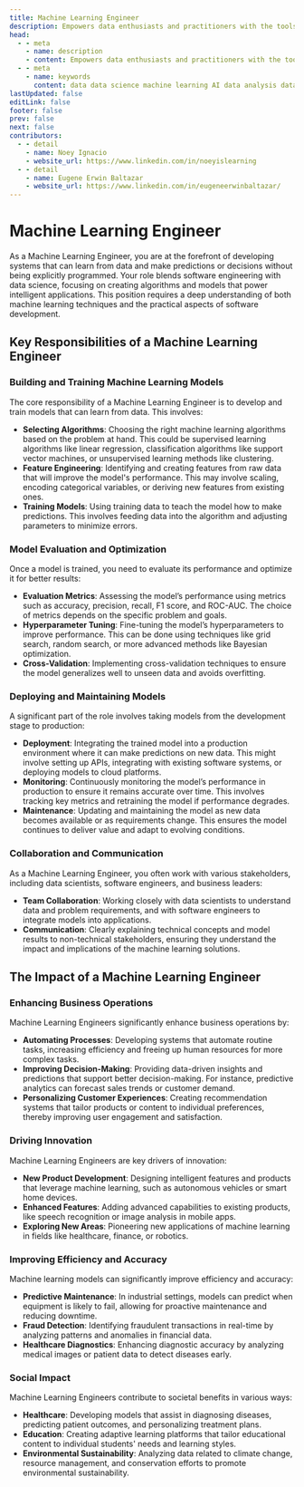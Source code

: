 ```yaml
---
title: Machine Learning Engineer
description: Empowers data enthusiasts and practitioners with the tools and knowledge to unlock the potential of data.
head:
  - - meta
    - name: description
    - content: Empowers data enthusiasts and practitioners with the tools and knowledge to unlock the potential of data.
  - - meta
    - name: keywords
      content: data data science machine learning AI data analysis data-driven data enthusiasts data practitioners
lastUpdated: false
editLink: false
footer: false
prev: false
next: false
contributors:
  - - detail
    - name: Noey Ignacio
    - website_url: https://www.linkedin.com/in/noeyislearning
  - - detail
    - name: Eugene Erwin Baltazar
    - website_url: https://www.linkedin.com/in/eugeneerwinbaltazar/
---
```


# Machine Learning Engineer

As a Machine Learning Engineer, you are at the forefront of developing systems that can learn from data and make predictions or decisions without being explicitly programmed. Your role blends software engineering with data science, focusing on creating algorithms and models that power intelligent applications. This position requires a deep understanding of both machine learning techniques and the practical aspects of software development.

## Key Responsibilities of a Machine Learning Engineer

### Building and Training Machine Learning Models

The core responsibility of a Machine Learning Engineer is to develop and train models that can learn from data. This involves:

- **Selecting Algorithms**: Choosing the right machine learning algorithms based on the problem at hand. This could be supervised learning algorithms like linear regression, classification algorithms like support vector machines, or unsupervised learning methods like clustering.
- **Feature Engineering**: Identifying and creating features from raw data that will improve the model's performance. This may involve scaling, encoding categorical variables, or deriving new features from existing ones.
- **Training Models**: Using training data to teach the model how to make predictions. This involves feeding data into the algorithm and adjusting parameters to minimize errors.

### Model Evaluation and Optimization

Once a model is trained, you need to evaluate its performance and optimize it for better results:

- **Evaluation Metrics**: Assessing the model’s performance using metrics such as accuracy, precision, recall, F1 score, and ROC-AUC. The choice of metrics depends on the specific problem and goals.
- **Hyperparameter Tuning**: Fine-tuning the model’s hyperparameters to improve performance. This can be done using techniques like grid search, random search, or more advanced methods like Bayesian optimization.
- **Cross-Validation**: Implementing cross-validation techniques to ensure the model generalizes well to unseen data and avoids overfitting.

### Deploying and Maintaining Models

A significant part of the role involves taking models from the development stage to production:

- **Deployment**: Integrating the trained model into a production environment where it can make predictions on new data. This might involve setting up APIs, integrating with existing software systems, or deploying models to cloud platforms.
- **Monitoring**: Continuously monitoring the model’s performance in production to ensure it remains accurate over time. This involves tracking key metrics and retraining the model if performance degrades.
- **Maintenance**: Updating and maintaining the model as new data becomes available or as requirements change. This ensures the model continues to deliver value and adapt to evolving conditions.

### Collaboration and Communication

As a Machine Learning Engineer, you often work with various stakeholders, including data scientists, software engineers, and business leaders:

- **Team Collaboration**: Working closely with data scientists to understand data and problem requirements, and with software engineers to integrate models into applications.
- **Communication**: Clearly explaining technical concepts and model results to non-technical stakeholders, ensuring they understand the impact and implications of the machine learning solutions.

## The Impact of a Machine Learning Engineer

### Enhancing Business Operations

Machine Learning Engineers significantly enhance business operations by:

- **Automating Processes**: Developing systems that automate routine tasks, increasing efficiency and freeing up human resources for more complex tasks.
- **Improving Decision-Making**: Providing data-driven insights and predictions that support better decision-making. For instance, predictive analytics can forecast sales trends or customer demand.
- **Personalizing Customer Experiences**: Creating recommendation systems that tailor products or content to individual preferences, thereby improving user engagement and satisfaction.

### Driving Innovation

Machine Learning Engineers are key drivers of innovation:

- **New Product Development**: Designing intelligent features and products that leverage machine learning, such as autonomous vehicles or smart home devices.
- **Enhanced Features**: Adding advanced capabilities to existing products, like speech recognition or image analysis in mobile apps.
- **Exploring New Areas**: Pioneering new applications of machine learning in fields like healthcare, finance, or robotics.

### Improving Efficiency and Accuracy

Machine learning models can significantly improve efficiency and accuracy:

- **Predictive Maintenance**: In industrial settings, models can predict when equipment is likely to fail, allowing for proactive maintenance and reducing downtime.
- **Fraud Detection**: Identifying fraudulent transactions in real-time by analyzing patterns and anomalies in financial data.
- **Healthcare Diagnostics**: Enhancing diagnostic accuracy by analyzing medical images or patient data to detect diseases early.

### Social Impact

Machine Learning Engineers contribute to societal benefits in various ways:

- **Healthcare**: Developing models that assist in diagnosing diseases, predicting patient outcomes, and personalizing treatment plans.
- **Education**: Creating adaptive learning platforms that tailor educational content to individual students' needs and learning styles.
- **Environmental Sustainability**: Analyzing data related to climate change, resource management, and conservation efforts to promote environmental sustainability.
